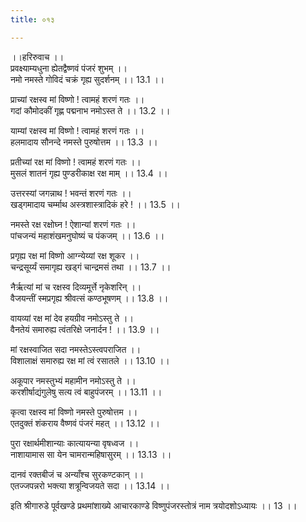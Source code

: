 ```yaml
---
title: ०१३

---
```

।।हरिरुवाच ।।  
प्रवक्ष्याम्यधुना ह्येतद्वैष्णवं पंजरं शुभम् ।।  
नमो नमस्ते गोविदं चक्रं गृह्य सुदर्शनम् ।। 13.1 ।।  
  
प्राच्यां रक्षस्व मां विष्णो ! त्वामहं शरणं गतः ।।  
गदां कौमोदकीं गृह्ण पद्मनाभ नमोऽस्त ते ।। 13.2 ।।  
  
याम्यां रक्षस्व मां विष्णो ! त्वामहं शरणं गतः ।।  
हलमादाय सौनन्दे नमस्ते पुरुषोत्तम ।। 13.3 ।।  
  
प्रतीच्यां रक्ष मां विष्णो ! त्वामहं शरणं गतः ।।  
मुसलं शातनं गृह्य पुण्डरीकाक्ष रक्ष माम् ।। 13.4 ।।  
  
उत्तरस्यां जगन्नाथ ! भवन्तं शरणं गतः ।।  
खड्गमादाय चर्म्माथ अस्त्रशास्त्रादिकं हरे ! ।। 13.5 ।।  
  
नमस्ते रक्ष रक्षोघ्न ! ऐशान्यां शरणं गतः ।।  
पांचजन्यं महाशंखमनुघोष्यं च पंकजम् ।। 13.6 ।।  
  
प्रगृह्य रक्ष मां विष्णो आग्न्येय्यां रक्ष शूकर ।।  
चन्द्रसूर्य्यं समागृह्य खड्गं चान्द्रमसं तथा ।। 13.7 ।।  
  
नैर्ऋत्यां मां च रक्षस्व दिव्यमूर्त्ते नृकेशरिन् ।।  
वैजयन्तीं स्मप्रगृह्य श्रीवत्सं कण्ठभूषणम् ।। 13.8 ।।  
  
वायव्यां रक्ष मां देव हयग्रीव नमोऽस्तु ते ।।  
वैनतेयं समारुह्य त्वंतरिक्षे जनार्दन ! ।। 13.9 ।।  
  
मां रक्षस्वाजित सदा नमस्तेऽस्त्वपराजित ।।  
विशालाक्षं समारुह्य रक्ष मां त्वं रसातले ।। 13.10 ।।  
  
अकूपार नमस्तुभ्यं महामीन नमोऽस्तु ते ।।  
करशीर्षाद्यंगुलेषु सत्य त्वं बाहुपंजरम् ।। 13.11 ।।  
  
कृत्वा रक्षस्व मां विष्णो नमस्ते पुरुषोत्तम ।।  
एतदुक्तं शंकराय वैष्णवं पंजरं महत् ।। 13.12 ।।  
  
पुरा रक्षार्थमीशान्याः कात्यायन्या वृषध्वज ।।  
नाशायामास सा येन चामरान्महिषासुरम् ।। 13.13 ।।  
  
दानवं रक्तबीजं च अन्याँश्च सुरकण्टकान् ।।  
एतज्जपन्नरो भक्त्या शत्रून्विजयते सदा ।। 13.14 ।।  
  
इति श्रीगारुडे पूर्वखण्डे प्रथमांशाख्ये आचारकाण्डे विष्णुपंजरस्तोत्रं नाम त्रयोदशोऽध्यायः ।। 13 ।।